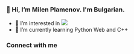 ### 👋 Hi, I’m Milen Plamenov. I'm Bulgarian.
- 👀 I’m interested in <img src="{https://img.shields.io/badge/GIT-E44C30?style=for-the-badge&logo=git&logoColor=white}" />	
- 🌱 I’m currently learning Python Web and C++

### Connect with me
